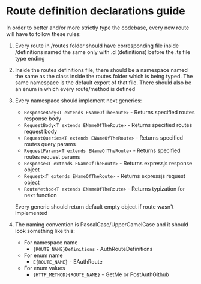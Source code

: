 # Route definition declarations guide

In order to better and/or more strictly type the codebase, every new route
will have to follow these rules:

1. Every route in /routes folder should have corresponding file inside /definitions
named the same only with .d (definitions) before the .ts file type ending

2. Inside the routes definitions file, there should be a namespace named the
same as the class inside the routes folder which is being typed. The same
namespace is the default export of that file.
There should also be an enum in which every route/method is defined

3. Every namespace should implement next generics:
    + `ResponseBody<T extends ENameOfTheRoute>` - Returns specified routes response body
    + `RequestBody<T extends ENameOfTheRoute>` - Returns specified routes request body
    + `RequestQueries<T extends ENameOfTheRoute>` - Returns specified routes query params
    + `RequestParams<T extends ENameOfTheRoute>` - Returns specified routes request params
    + `Response<T extends ENameOfTheRoute>` - Returns expressjs response object
    + `Request<T extends ENameOfTheRoute>` - Returns expressjs request object
    + `RouteMethod<T extends ENameOfTheRoute>` - Returns typization for next function
   
   Every generic should return default empty object if route wasn't implemented

4. The naming convention is PascalCase/UpperCamelCase and it should look something like this:
    - For namespace name
        + `{ROUTE_NAME}Definitions` - AuthRouteDefinitions
    - For enum name
        + `E{ROUTE_NAME}` - EAuthRoute
    - For enum values
        + `{HTTP_METHOD}{ROUTE_NAME}` - GetMe or PostAuthGithub
